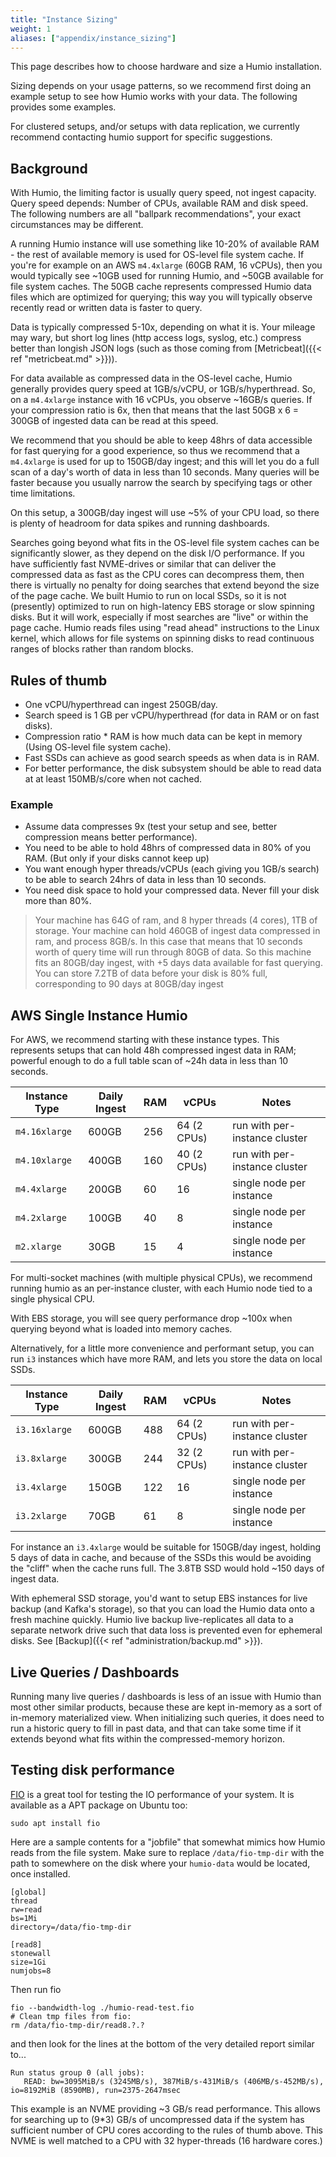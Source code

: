 ```yaml
---
title: "Instance Sizing"
weight: 1
aliases: ["appendix/instance_sizing"]
---
```


This page describes how to choose hardware and size a Humio installation.

Sizing depends on your usage patterns, so we recommend first doing an example setup to see how Humio works
with your data.  The following provides some examples.

For clustered setups, and/or setups with data replication, we currently recommend contacting
humio support for specific suggestions.

## Background

With Humio, the limiting factor is usually query speed, not ingest capacity.  Query speed depends:
Number of CPUs, available RAM and disk speed.  The following numbers are all "ballpark recommendations", your exact circumstances
may be different.

A running Humio instance will use something like 10-20% of available RAM - the rest of available memory is used for OS-level
file system cache. If you're for example on an AWS `m4.4xlarge` (60GB RAM, 16 vCPUs), then you would typically see
~10GB used for running Humio, and ~50GB available for file system caches.    The 50GB cache represents compressed Humio
data files which are optimized for querying; this way you will typically observe recently read or written data
is faster to query.

Data is typically compressed 5-10x, depending on what it is.  Your mileage may wary, but short log lines
(http access logs, syslog, etc.) compress better than longish JSON logs (such as those coming from [Metricbeat]({{< ref "metricbeat.md" >}})).

For data available as compressed data in the OS-level cache, Humio generally provides query speed at 1GB/s/vCPU,
or 1GB/s/hyperthread.  So, on a `m4.4xlarge` instance with 16 vCPUs, you observe ~16GB/s queries.  If your compression
ratio is 6x, then that means that the last 50GB x 6 = 300GB of ingested data can be read at this speed.

We recommend that you should be able to keep 48hrs of data accessible for fast querying for a good experience, so
thus we recommend that a `m4.4xlarge` is used for up to 150GB/day ingest; and this will let you do a full scan of
a day's worth of data in less than 10 seconds.  Many queries will be faster because you usually narrow the search
by specifying tags or other time limitations.

On this setup, a 300GB/day ingest will use ~5% of your CPU load, so there is plenty of headroom for data spikes
and running dashboards.

Searches going beyond what fits in the OS-level file system caches can
be significantly slower, as they depend on the disk I/O performance.
If you have sufficiently fast NVME-drives or similar that can deliver
the compressed data as fast as the CPU cores can decompress them, then
there is virtually no penalty for doing searches that extend beyond
the size of the page cache.  We built Humio to run on local SSDs, so
it is not (presently) optimized to run on high-latency EBS storage or
slow spinning disks. But it will work, especially if most searches are
"live" or within the page cache. Humio reads files using "read ahead"
instructions to the Linux kernel, which allows for file systems on
spinning disks to read continuous ranges of blocks rather than random
blocks.

## Rules of thumb

- One vCPU/hyperthread can ingest 250GB/day.
- Search speed is 1 GB per vCPU/hyperthread (for data in RAM or on fast disks).
- Compression ratio * RAM is how much data can be kept in memory (Using OS-level file system cache).
- Fast SSDs can achieve as good search speeds as when data is in RAM.
- For better performance, the disk subsystem should be able to read data at at least 150MB/s/core when not cached.


### Example
- Assume data compresses 9x (test your setup and see, better compression means better performance).
- You need to be able to hold 48hrs of compressed data in 80% of you RAM. (But only if your disks cannot keep up)
- You want enough hyper threads/vCPUs (each giving you 1GB/s search) to be able
  to search 24hrs of data in less than 10 seconds.
- You need disk space to hold your compressed data. Never fill your disk more than 80%.

> Your machine has 64G of ram, and 8 hyper threads (4 cores), 1TB of storage.
  Your machine can hold 460GB of ingest data compressed in ram, and process 8GB/s.  In this case
  that means that 10 seconds worth of query time will run through 80GB of data.  So this machine
  fits an 80GB/day ingest, with +5 days data available for fast querying.  
  You can store 7.2TB of data before your disk is 80% full, corresponding to 90 days at 80GB/day ingest


## AWS Single Instance Humio

For AWS, we recommend starting with these instance types.  This represents
setups that can hold 48h compressed ingest data in RAM; powerful enough to
do a full table scan of ~24h data in less than 10 seconds.

| Instance Type | Daily Ingest | RAM | vCPUs | Notes |
|---------------|--------------|-----|-------|-------|
| `m4.16xlarge` | 600GB        | 256 | 64 (2 CPUs) | run with per-instance cluster
| `m4.10xlarge` | 400GB        | 160 | 40 (2 CPUs) | run with per-instance cluster
| `m4.4xlarge`  | 200GB        | 60  | 16 | single node per instance
| `m4.2xlarge`  | 100GB        | 40  | 8  | single node per instance
| `m2.xlarge`   | 30GB         | 15  | 4  | single node per instance

For multi-socket machines (with multiple physical CPUs), we recommend running
humio as an per-instance cluster, with each Humio node tied to a single
physical CPU.

With EBS storage, you will see query performance drop ~100x when querying beyond
what is loaded into memory caches.

Alternatively, for a little more convenience and performant setup, you can run `i3`
instances which have more RAM, and lets you store the data on local SSDs.  


| Instance Type | Daily Ingest | RAM | vCPUs | Notes |
|---------------|--------------|-----|-------|-------|
| `i3.16xlarge` | 600GB        | 488 | 64 (2 CPUs) | run with per-instance cluster
| `i3.8xlarge`  | 300GB        | 244 | 32 (2 CPUs) | run with per-instance cluster
| `i3.4xlarge`  | 150GB        | 122 | 16 | single node per instance
| `i3.2xlarge`  | 70GB         | 61  | 8  | single node per instance

For instance an `i3.4xlarge` would be suitable for 150GB/day ingest, holding 5 days
of data in cache, and because of the SSDs this would be avoiding the "cliff" when
the cache runs full.  The 3.8TB SSD would hold ~150 days of ingest data.

With ephemeral SSD storage, you'd want to setup EBS instances for live backup (and Kafka's storage),
so that you can load the Humio data onto a fresh machine quickly.  Humio live backup live-replicates all data
to a separate network drive such that data loss is prevented even for ephemeral disks. See [Backup]({{< ref "administration/backup.md" >}}).


## Live Queries / Dashboards

Running many live queries / dashboards is less of an issue with Humio than
most other similar products, because these are kept in-memory as a sort of
in-memory materialized view.  When initializing such queries, it does need to
run a historic query to fill in past data, and that can take some time if
it extends beyond what fits within the compressed-memory horizon.

## Testing disk performance

[FIO](http://git.kernel.dk/cgit/fio/plain/README) is a great tool for
testing the IO performance of your system. It is available as a APT
package on Ubuntu too:

``` shell
sudo apt install fio
```

Here are a sample contents for a "jobfile" that somewhat mimics how
Humio reads from the file system. Make sure to replace
`/data/fio-tmp-dir` with the path to somewhere on the disk where your
`humio-data` would be located, once installed.

```
[global]
thread
rw=read
bs=1Mi
directory=/data/fio-tmp-dir

[read8]
stonewall
size=1Gi
numjobs=8
```

Then run fio
``` shell
fio --bandwidth-log ./humio-read-test.fio
# Clean tmp files from fio:
rm /data/fio-tmp-dir/read8.?.?
```

and then look for the lines at the bottom of the very detailed report similar to...

```
Run status group 0 (all jobs):
   READ: bw=3095MiB/s (3245MB/s), 387MiB/s-431MiB/s (406MB/s-452MB/s), io=8192MiB (8590MB), run=2375-2647msec
```

This example is an NVME providing ~3 GB/s read performance. This
allows for searching up to (9*3) GB/s of uncompressed data if the
system has sufficient number of CPU cores according to the rules of
thumb above. This NVME is well matched to a CPU with 32 hyper-threads
(16 hardware cores.)
